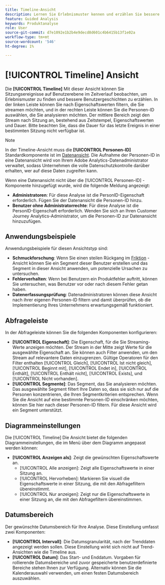```yaml
---
title: Timeline-Ansicht
description: Lernen Sie Erlebnismuster kennen und erzählen Sie bessere Benutzergeschichten.
feature: Guided Analysis
keywords: Produktanalyse
role: User
source-git-commit: d7e1092e1b2b4e9decd8d601c4b6415b13f1e02a
workflow-type: tm+mt
source-wordcount: '546'
ht-degree: 1%

---
```


# [!UICONTROL Timeline] Ansicht

Die **[!UICONTROL Timeline]** Mit dieser Ansicht können Sie Sitzungsereignisse auf Benutzerebene im Zeitverlauf beobachten, um Erlebnismuster zu finden und bessere Benutzergeschichten zu erzählen. In der linken Leiste können Sie nach Eigenschaftswerten filtern, die Sie streamen möchten, und in der rechten Leiste können Sie die Personen-ID auswählen, die Sie analysieren möchten. Der mittlere Bereich zeigt den Stream nach Sitzung an, bestehend aus Zeitstempel, Eigenschaftswerten und Dauer. Bitte beachten Sie, dass die Dauer für das letzte Ereignis in einer bestimmten Sitzung nicht verfügbar ist.

>[!NOTE]
>
>In der Timeline-Ansicht muss die **[!UICONTROL Personen-ID]** Standardkomponente ist im [Datenansicht](/help/data-views/component-reference.md#optional). Die Aufnahme der Personen-ID in eine Datenansicht wird von Ihrem Adobe Analytics-Datenadministrator verwaltet, sodass Unternehmen die volle Datenschutzkontrolle darüber erhalten, wer auf diese Daten zugreifen kann.

Wenn eine Datenansicht nicht über die [!UICONTROL Personen-ID] -Komponente hinzugefügt wurde, wird die folgende Meldung angezeigt:
* **Administratoren**: Für diese Analyse ist die PersonID-Eigenschaft erforderlich. Fügen Sie der Datenansicht die Personen-ID hinzu.
* **Benutzer ohne Administratorrechte**: Für diese Analyse ist die PersonID-Eigenschaft erforderlich. Wenden Sie sich an Ihren Customer Journey Analytics-Administrator, um die Personen-ID zur Datenansicht hinzuzufügen.

## Anwendungsbeispiele

Anwendungsbeispiele für diesen Ansichtstyp sind:

* **Schmuckforschung**: Wenn Sie einen steilen Rückgang im [Friktion](friction.md) -Ansicht können Sie ein Segment dieser Benutzer erstellen und das Segment in dieser Ansicht anwenden, um potenzielle Ursachen zu untersuchen.
* **Fehlerverhalten**: Wenn bei Benutzern ein Produktfehler auftritt, können Sie untersuchen, was Benutzer vor oder nach diesem Fehler getan haben.
* **Datenerfassungsprüfung**: Datenadministratoren können diese Ansicht nach ihrer eigenen Personen-ID filtern und damit überprüfen, ob die Implementierung Ihres Unternehmens erwartungsgemäß funktioniert.

## Abfrageleiste

In der Abfrageleiste können Sie die folgenden Komponenten konfigurieren:

* **[!UICONTROL Eigenschaft]**: Die Eigenschaft, für die Sie Streaming-Werte anzeigen möchten. Der Stream in der Mitte zeigt Werte für die ausgewählte Eigenschaft an. Sie können auch Filter anwenden, um den Stream auf relevantere Daten einzugrenzen. Gültige Operatoren für den Filter enthalten [!UICONTROL Gleich], [!UICONTROL Ist nicht gleich], [!UICONTROL Beginnt mit], [!UICONTROL Endet in], [!UICONTROL Enthält], [!UICONTROL Enthält nicht], [!UICONTROL Exists], und [!UICONTROL Nicht vorhanden].
* **[!UICONTROL Segmente]**: Das Segment, das Sie analysieren möchten. Das ausgewählte Segment filtert Ihre Daten so, dass sie sich nur auf die Personen konzentrieren, die Ihren Segmentkriterien entsprechen. Wenn Sie die Ansicht auf eine bestimmte Personen-ID einschränken möchten, können Sie hier nach dieser Personen-ID filtern. Für diese Ansicht wird ein Segment unterstützt.

## Diagrammeinstellungen

Die [!UICONTROL Timeline] Die Ansicht bietet die folgenden Diagrammeinstellungen, die im Menü über dem Diagramm angepasst werden können:

* **[!UICONTROL Anzeigen als]**: Zeigt die gewünschten Eigenschaftswerte an.
   * [!UICONTROL Alle anzeigen]: Zeigt alle Eigenschaftswerte in einer Sitzung an.
   * [!UICONTROL Hervorheben]: Markieren Sie visuell die Eigenschaftswerte in einer Sitzung, die mit den Abfragefiltern übereinstimmt.
   * [!UICONTROL Nur anzeigen]: Zeigt nur die Eigenschaftswerte in einer Sitzung an, die mit den Abfragefiltern übereinstimmen.

## Datumsbereich

Der gewünschte Datumsbereich für Ihre Analyse. Diese Einstellung umfasst zwei Komponenten:

* **[!UICONTROL Intervall]**: Die Datumsgranularität, nach der Trenddaten angezeigt werden sollen. Diese Einstellung wirkt sich nicht auf Trend-Ansichten wie die Timeline aus.
* **[!UICONTROL Datum]**: Das Start- und Enddatum. Vorgaben für rollierende Datumsbereiche und zuvor gespeicherte benutzerdefinierte Bereiche stehen Ihnen zur Verfügung. Alternativ können Sie die Kalenderauswahl verwenden, um einen festen Datumsbereich auszuwählen.
